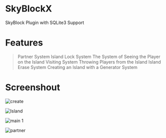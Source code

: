 # SkyBlockX

SkyBlock Plugin with SQLite3 Support

# Features
> Partner System
> Island Lock System
> The System of Seeing the Player on the Island
> Visiting System
> Throwing Players from the Island
> Island Erase System
> Creating an Island with a Generator System

# Screenshout

![create](https://user-images.githubusercontent.com/81678629/121076458-20fcb980-c7df-11eb-9858-052d4137d7dd.png)

![Island](https://user-images.githubusercontent.com/81678629/121077071-d465ae00-c7df-11eb-8447-215a5ca78c9d.png)

![main 1](https://user-images.githubusercontent.com/81678629/121077044-cc0d7300-c7df-11eb-8748-beeafc024eb0.png)

![partner](https://user-images.githubusercontent.com/81678629/121077058-d0d22700-c7df-11eb-9c62-88344c276623.png)

